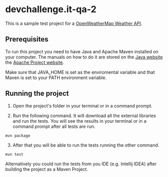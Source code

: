# devchallenge.it-qa-2
This is a sample test project for a [OpenWeatherMap Weather API](https://openweathermap.org/api).

## Prerequisites

To run this project you need to have Java and Apache Maven installed on your computer. The manuals on how to do it are stored on the [Java website](https://www.java.com/en/download/help/download_options.xml) the [Apache Project website](https://maven.apache.org/install.html). 

Make sure that JAVA_HOME is set as the enviromental variable and that Maven is set to your PATH environment variable.

## Running the project

1. Open the project's folder in your terminal or in a command prompt.

2. Run the following command. It will download all the external libraries and run the tests. You will see the results in your terminal or in a command prompt after all tests are run.

```
mvn package
```

3. After that you will be able to run the tests running the other command.

```
mvn test
```

Alternatively you could run the tests from you IDE (e.g. Intellij IDEA) after building the project as a Maven Project.
